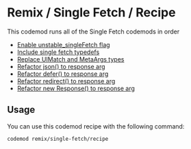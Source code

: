 # Remix / Single Fetch / Recipe

This codemod runs all of the Single Fetch codemods in order

- [Enable unstable_singleFetch flag](https://codemod.com/registry/remix-single-fetch-enable-flag)
- [Include single fetch typedefs](https://codemod.com/registry/remix-single-fetch-include-typedef)
- [Replace UIMatch and MetaArgs types](https://codemod.com/registry/remix-single-fetch-replace-types)
- [Refactor json() to response arg](https://codemod.com/registry/remix-single-fetch-json-to-response)
- [Refactor defer() to response arg](https://codemod.com/registry/remix-single-fetch-defer-to-response)
- [Refactor redirect() to response arg](https://codemod.com/registry/remix-single-fetch-redirect-to-response)
- [Refactor new Response() to response arg](https://codemod.com/registry/remix-single-fetch-new-response-to-response)

## Usage

You can use this codemod recipe with the following command:

```sh
codemod remix/single-fetch/recipe
```
